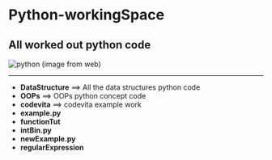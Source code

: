 # Python-workingSpace
All worked out python code
---
![python (image from web)](https://recruit-c7ff.kxcdn.com/recruit/wp-content/uploads/2019/07/HTR-python.png)

---

+ **DataStructure** ==> All the data structures python code
+ **OOPs** ==> OOPs python concept code
+ **codevita** ==> codevita example work
+ **example.py**
+ **functionTut**
+ **intBin.py**
+ **newExample.py**
+ **regularExpression**
